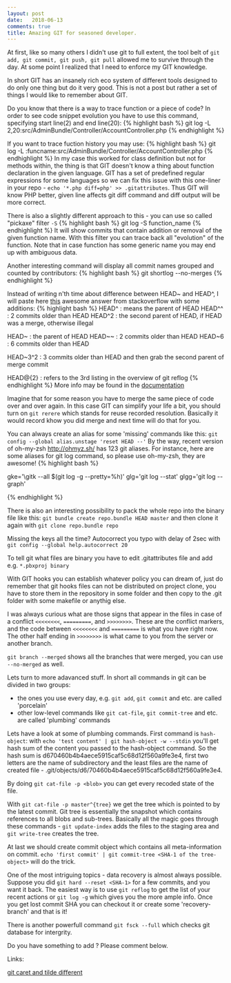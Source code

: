 ```yaml
---
layout: post
date:   2018-06-13
comments: true
title: Amazing GIT for seasoned developer.
---
```


At first, like so many others I didn't use git to full extent, the tool belt of `git add, git commit, git push, git pull` 
allowed me to survive through the day. At some point I realized that I need to enforce my GIT knowledge.

In short GIT has an insanely rich eco system of different tools designed to do only one thing but do it very good.
This is not a post but rather a set of things I would like to remember about GIT.

Do you know that there is a way to trace function or a piece of code?
In order to see code snippet evolution you have to use this command, specifying start line(2) and end line(20):
{% highlight bash %}
git log -L  2,20:src/AdminBundle/Controller/AccountController.php
{% endhighlight %}

If you want to trace fuction history you may use:
{% highlight bash %}
git log -L  :funcname:src/AdminBundle/Controller/AccountController.php
{% endhighlight %}
In my case this worked for class definition but not for methods within, the thing is that GIT doesn't know a thing about function declaration in the given language. GIT has a set of predefined regular expressions for some languages so we can fix this issue with this one-liner in your repo - `echo '*.php diff=php' >> .gitattributes`. Thus GIT will know PHP better, given line affects git diff command and diff output will be more correct.

There is also a slightly different approach to this - you can use so called "pickaxe" filter `-S`
{% highlight bash %}
git log -S function_name
{% endhighlight %}
It will show commits that contain addition or removal of the given function name. With this filter you can trace back all "evolution" of the function. Note that in case function has some generic name you may end up with ambiguous data.  

Another interesting command will display all commit names grouped and counted by contributors:
{% highlight bash %}
git shortlog --no-merges
{% endhighlight %}

Instead of writing n'th time about difference between HEAD~ and HEAD^, I will paste here [this](http://) awesome answer from stackoverflow with some additions:
{% highlight bash %}
HEAD^    : means the parent of HEAD
HEAD^^   : 2 commits older than HEAD
HEAD^2   : the second parent of HEAD, if HEAD was a merge, otherwise illegal

HEAD~    : the parent of HEAD
HEAD~~   : 2 commits older than HEAD
HEAD~6   : 6 commits older than HEAD

HEAD~3^2 : 3 commits older than HEAD and then grab the second parent of merge commit

HEAD@{2} : refers to the 3rd listing in the overview of git reflog
{% endhighlight %}
More info may be found in the [documentation](https://git-scm.com/book/en/v2/Git-Tools-Revision-Selection)

Imagine that for some reason you have to merge the same piece of code over and over again. In this case GIT can simplify your life a bit, you  should turn on `git rerere` which stands for reuse recorded resolution. Basically it would record khow you did merge and next time will do that for you.

You can always create an alias for some 'missing' commands like this:
`git config --global alias.unstage 'reset HEAD --'`
By the way, recent version of oh-my-zsh http://ohmyz.sh/ has 123 git aliases. 
For instance, here are some aliases for git log command, so please use oh-my-zsh, they are awesome!
{% highlight bash %}

gke='\gitk --all $(git log -g --pretty=%h)'
glg='git log --stat'
glgg='git log --graph'

{% endhighlight %}

There is also an interesting possibility to pack the whole repo into the binary file like this:
`git bundle create repo.bundle HEAD master`
and then clone it again with `git clone repo.bundle repo`

Missing the keys all the time? Autocorrect you typo with delay of 2sec with `git config --global help.autocorrect 20`

To tell git what files are binary you have to edit .gitattributes file and add e.g. `*.pbxproj binary`

With GIT hooks you can establish whatever policy you can dream of, just do remember that git hooks files can not be distributed on project clone, you have to store them in the repository in some folder and then copy to the .git folder with some makefile or anythig else.

I was always curious what are those signs that appear in the files in case of a conflict `<<<<<<<<`, `=========`, and `>>>>>>>>`. These are the conflict markers, and the code between `<<<<<<<<` and `=========` is what you have right now. The other half ending in `>>>>>>>>` is what came to you from the server or another branch.

`git branch --merged` shows all the branches that were merged, you can use `--no-merged` as well.

Lets turn to more adavanced stuff.
In short all commands in git can be divided in two groups:
 - the ones you use every day, e.g. `git add`, `git commit` and etc. are called 'porcelain'
 - other low-level commands like `git cat-file`, `git commit-tree` and etc. are called 'plumbing' commands

Lets have a look at some of plumbing commands.
First command is `hash-object`:
with `echo 'test content' | git hash-object -w --stdin` you'll get hash sum of the content you passed to the hash-object command. So the hash sum is d670460b4b4aece5915caf5c68d12f560a9fe3e4, first two letters are the name of subdirectory and the least files are the name of created file - .git/objects/d6/70460b4b4aece5915caf5c68d12f560a9fe3e4.

By doing `git cat-file -p <blob>` you can get every recoded state of the file.

With `git cat-file -p master^{tree}` we get the tree which is pointed to by the latest commit. Git tree is essentially the snapshot which contains references to all blobs and sub-trees.
Basically all the magic goes through these commands - `git update-index` adds the files to the staging area and `git write-tree` creates the tree.

At last we should create commit object which contains all meta-information on commit.
`echo 'first commit' | git commit-tree <SHA-1 of the tree-object>` will do the trick.

One of the most intriguing topics - data recovery is almost always possible.
Suppose you did `git hard --reset <SHA-1>` for a few commits, and you want it back. 
The easiest way is to use `git reflog` to get the list of your recent actions or `git log -g` which gives you the more ample info.
Once you get lost commit SHA you can checkout it or create some 'recovery-branch' and that is it!

There is another powerfull command `git fsck --full` which checks git database for intergrity.

Do you have something to add ? Please comment below.

Links:

[git caret and tilde different](http://www.paulboxley.com/blog/2011/06/git-caret-and-tilde)
